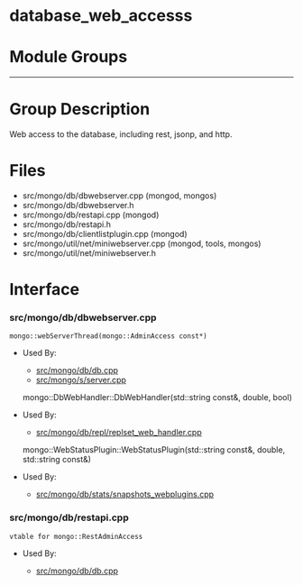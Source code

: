 # database\_web\_accesss

# Module Groups

-------------

# Group Description
Web access to the database, including rest, jsonp, and http.

# Files
- src/mongo/db/dbwebserver.cpp   (mongod, mongos)
- src/mongo/db/dbwebserver.h
- src/mongo/db/restapi.cpp   (mongod)
- src/mongo/db/restapi.h
- src/mongo/db/clientlistplugin.cpp   (mongod)
- src/mongo/util/net/miniwebserver.cpp   (mongod, tools, mongos)
- src/mongo/util/net/miniwebserver.h

# Interface

### src/mongo/db/dbwebserver.cpp

    mongo::webServerThread(mongo::AdminAccess const*)

- Used By:

    - [src/mongo/db/db.cpp](../mongos\_and\_mongod\_mains)
    - [src/mongo/s/server.cpp](../mongos\_and\_mongod\_mains)

    mongo::DbWebHandler::DbWebHandler(std::string const&, double, bool)

- Used By:

    - [src/mongo/db/repl/replset\_web\_handler.cpp](../replication)

    mongo::WebStatusPlugin::WebStatusPlugin(std::string const&, double, std::string const&)

- Used By:

    - [src/mongo/db/stats/snapshots\_webplugins.cpp](../utilities)

### src/mongo/db/restapi.cpp

    vtable for mongo::RestAdminAccess

- Used By:

    - [src/mongo/db/db.cpp](../mongos\_and\_mongod\_mains)
